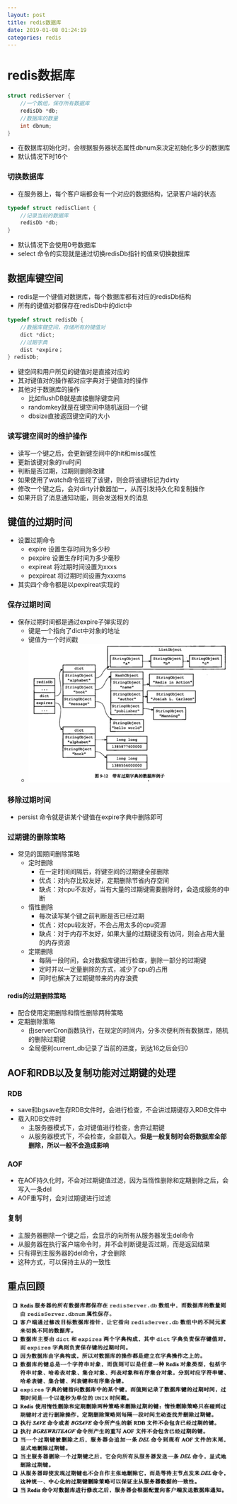 ```yaml
--- 
layout: post 
title: redis数据库 
date: 2019-01-08 01:24:19 
categories: redis 
---
```

# redis数据库

```c
struct redisServer {
    //一个数组，保存所有数据库
    redisDb *db;
    //数据库的数量
    int dbnum;
}
```
- 在数据库初始化时，会根据服务器状态属性dbnum来决定初始化多少的数据库
- 默认情况下时16个

### 切换数据库
- 在服务器上，每个客户端都会有一个对应的数据结构，记录客户端的状态
```c
typedef struct redisClient {
    //记录当前的数据库
    redisDb *db;
}
```
- 默认情况下会使用0号数据库
- select 命令的实现就是通过切换redisDb指针的值来切换数据库

## 数据库键空间
- redis是一个键值对数据库，每个数据库都有对应的redisDb结构
- 所有的键值对都保存在redisDb中的dict中
```c
typedef struct redisDb {
    //数据库键空间，存储所有的键值对
    dict *dict;
    //过期字典
    dist *expire；
} redisDb;
```
- 键空间和用户所见的键值对是直接对应的
- 其对键值对的操作都对应字典对于键值对的操作
- 其他对于数据库的操作
    - 比如flushDB就是直接删除键空间
    - randomkey就是在键空间中随机返回一个键
    - dbsize直接返回键空间的大小

### 读写键空间时的维护操作
- 读写一个键之后，会更新键空间中的hit和miss属性
- 更新该键对象的lru时间
- 判断是否过期，过期则删除改建
- 如果使用了watch命令监视了该键，则会将该键标记为dirty
- 修改一个键之后，会对dirty计数器加一，从而引发持久化和复制操作
- 如果开启了消息通知功能，则会发送相关的消息

## 键值的过期时间
- 设置过期命令
    - expire 设置生存时间为多少秒
    - pexpire 设置生存时间为多少毫秒
    - expireat 将过期时间设置为xxxs
    - pexpireat 将过期时间设置为xxxms
- 其实四个命令都是以pexpireat实现的

### 保存过期时间
- 保存过期时间都是通过expire子弹实现的
    - 键是一个指向了dict中对象的地址
    - 键值为一个时间戳
    - ![](/images/20181118162320865_547047723.png)

### 移除过期时间
- persist 命令就是讲某个键值在expire字典中删除即可

### 过期键的删除策略
- 常见的国期间删除策略
    - 定时删除
        - 在一定时间间隔后，将键空间的过期键全部删除
        - 优点：对内存比较友好，定期删除节省内存空间
        - 缺点：对cpu不友好，当有大量的过期键需要删除时，会造成服务的中断
    - 惰性删除
        - 每次读写某个键之前判断是否已经过期
        - 优点：对cpu较友好，不会占用太多的cpu资源
        - 缺点：对于内存不友好，如果大量的过期键没有访问，则会占用大量的内存资源
    - 定期删除
        - 每隔一段时间，会对数据库键进行检查，删除一部分的过期键
        - 定时并以一定量删除的方式，减少了cpu的占用
        - 同时也解决了过期键带来的内存浪费

#### redis的过期删除策略
- 配合使用定期删除和惰性删除两种策略
- 定期删除策略
    - 由serverCron函数执行，在规定的时间内，分多次便利所有数据库，随机的删除过期键
    - 全局便利current_db记录了当前的进度，到达16之后会归0

## AOF和RDB以及复制功能对过期键的处理
### RDB
- save和bgsave生存RDB文件时，会进行检查，不会讲过期键存入RDB文件中
- 载入RDB文件时
    - 主服务器模式下，会对键值进行检查，舍弃过期键
    - 从服务器模式下，不会检查，全部载入。**但是一般复制时会将数据库全部删除，所以一般不会造成影响**

### AOF
- 在AOF持久化时，不会对过期键值过滤，因为当惰性删除和定期删除之后，会写入一条del
- AOF重写时，会对过期键进行过滤

### 复制
- 主服务器删除一个键之后，会显示的向所有从服务器发生del命令
- 从服务器在执行客户端命令时，并不会判断键是否过期，而是返回结果
- 只有得到主服务器的del命令，才会删除
- 这种方式，可以保持主从的一致性

## 重点回顾
![](/images/20181118164557647_853587654.png)
